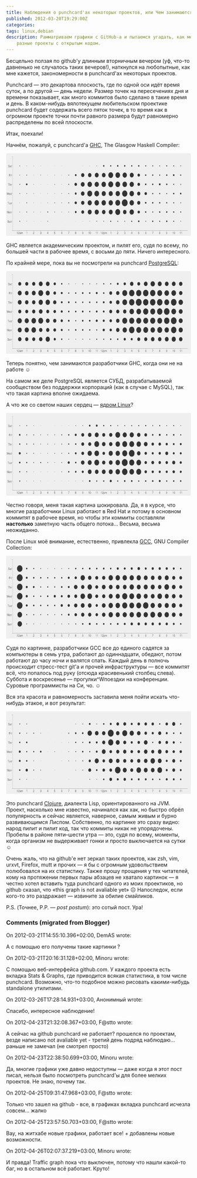 ```yaml
---
title: Наблюдения о punchcard'ах некоторых проектов, или Чем занимаются на досуге разработчики GHC?
published: 2012-03-20T19:29:00Z
categories: 
tags: linux,debian
description: Рамматриваем графики с GitHub-а и пытаемся угадать, как менеджатся
    разные проекты с открытым кодом.
---
```


Бесцельно ползая по github'у длинным вторничным вечером (уф, что-то давненько не случалось таких вечеров!), наткнулся на любопытные, как мне кажется, закономерности в punchcard'ах некоторых проектов.

Punchcard — это декартова плоскость, где по одной оси идёт время суток, а по другой — день недели. Размер точек на пересечениях дня и времени показывает, как много коммитов было сделано в такие время и день. В каком-нибудь вялотекущем любительском проектике punchcard будет содержать всего пяток точек, в то время как в огромном проекте точки почти равного размера будут равномерно распределены по всей плоскости.

Итак, поехали!

Начнём, пожалуй, с punchcard'а <a href='http://www.haskell.org/ghc/'>GHC</a>, The Glasgow Haskell Compiler:

<div class="center">
<img src="/images/punchcard-ghc.png"
    width="600px" height="225px"
    alt="GHC punchcard"
    class="bleed" />
</div>

GHC является академическим проектом, и пилят его, судя по всему, по большей части в рабочее время, с восьми до пяти. Ничего интересного.

По крайней мере, пока вы не посмотрели на punchcard <a href='http://www.postgresql.org/'>PostgreSQL</a>:

<div class="center">
<img src="/images/punchcard-postgres.png"
    width="600px" height="225px"
    alt="GHC punchcard"
    class="bleed" />
</div>

Теперь понятно, чем занимаются разработчики GHC, когда они не на работе ☺

На самом же деле PostgreSQL является СУБД, разрабатываемой сообществом без поддержки корпораций (как в случае с MySQL), так что такая картина вполне ожидаема.

А что же со светом наших сердец — <a href='http://kernel.org/'>ядром Linux</a>?

<div class="center">
<img src="/images/punchcard-linux.png"
    width="600px" height="225px"
    alt="GHC punchcard"
    class="bleed" />
</div>

Честно говоря, меня такая картина шокировала. Да, я в курсе, что многие разработчики Linux работают в Red Hat и потому в основном коммитят в рабочее время, но чтобы эти коммиты составляли <b>настолько</b> заметную часть общего потока… Весьма, весьма неожиданно.

После Linux моё внимание, естественно, привлекла <a href='http://gcc.gnu.org/'>GCC</a>, GNU Compiler Collection:

<div class="center">
<img src="/images/punchcard-gcc.png"
    width="600px" height="225px"
    alt="GHC punchcard"
    class="bleed" />
</div>

Судя по картинке, разработчики GCC все до единого садятся за компьютеры в семь утра, работают до одиннадцати, обедают, потом работают до часу ночи и валятся спать. Каждый день в полночь происходит стресс-тест git'а и прочей инфраструктуры — все коммитят всё, что попалось под руку (отсюда красивенький столбец слева). Суббота и воскресенье — прогулки^Wпоездки на конференции. Суровые программисты на Си, чо. ☺

Вся эта красота и равномерность заставила меня пойти искать что-нибудь этакое, и вот результат:

<div class="center">
<img src="/images/punchcard-clojure.png"
    width="600px" height="225px"
    alt="GHC punchcard"
    class="bleed" />
</div>

Это punchcard <a href='http://clojure.org/'>Clojure</a>, диалекта Lisp, ориентированного на JVM. Проект, насколько мне известно, начинался как хак, но быстро обрёл популярность и сейчас является, наверное, самым живым и бурно развивающимся Лиспом. Собственно, по картинке это сразу видно: народ пилит и пилит код, так что коммиты никак не упорядочены. Пробелы в районе пяти–шести утра — это, судя по всему, моменты, когда организм не выдерживает гонки и просто выключается на сутки ☺

Очень жаль, что на github'е нет зеркал таких проектов, как zsh, vim, urxvt, Firefox, mutt и прочих — я бы с огромным удовольствием полюбовался на их статистику. Также прошу прощения у тех читателей, кому на протяжении первых пары абзацев не хватало картинок — я честно хотел вставить туда punchcard одного из моих проектиков, но github сказал, что «this graph is not avaliable yet» ☹ Напоследок, если кого-то это раздражает — извините за обилие смайликов.

P.S. (Точнее, P.P. — <i>post postum</i>): это сотый пост. Ура!

<h3 id='hakyll-convert-comments-title'>Comments (migrated from Blogger)</h3>
<div class='hakyll-convert-comment'>
<p class='hakyll-convert-comment-date'>On 2012-03-21T14:55:10.396+02:00, DemAS wrote:</p>
<p class='hakyll-convert-comment-body'>
А с помощью его получены такие картинки ?
</p>
</div>

<div class='hakyll-convert-comment'>
<p class='hakyll-convert-comment-date'>On 2012-03-21T20:16:31.128+02:00, Minoru wrote:</p>
<p class='hakyll-convert-comment-body'>
С помощью веб-интерфейса github.com. У каждого проекта есть вкладка Stats &amp; Graphs, где приводится всякая статистика, в том числе punchcard. Возможно, что-то подобное можно рисовать какими-нибудь standalone утилитами.
</p>
</div>

<div class='hakyll-convert-comment'>
<p class='hakyll-convert-comment-date'>On 2012-03-26T17:28:14.931+03:00, Анонимный wrote:</p>
<p class='hakyll-convert-comment-body'>
Спасибо, интересное наблюдение!
</p>
</div>

<div class='hakyll-convert-comment'>
<p class='hakyll-convert-comment-date'>On 2012-04-23T21:32:08.367+03:00, F@stto wrote:</p>
<p class='hakyll-convert-comment-body'>
А сейчас на github punchcard не работает? прошелся по проектам, везде написано not avaliable yet - третий день подряд наблюдаю... раньше не замечал (не смотрел просто)
</p>
</div>

<div class='hakyll-convert-comment'>
<p class='hakyll-convert-comment-date'>On 2012-04-23T22:38:50.699+03:00, Minoru wrote:</p>
<p class='hakyll-convert-comment-body'>
Да, многие графики уже давно недоступны — даже когда я этот пост писал, нельзя было посмотреть punchcard&#39;ы для более мелких проектов. Не знаю, почему так.
</p>
</div>

<div class='hakyll-convert-comment'>
<p class='hakyll-convert-comment-date'>On 2012-04-25T09:31:47.968+03:00, F@stto wrote:</p>
<p class='hakyll-convert-comment-body'>
Только что зашел на github - все, в графиках вкладка punchcard исчезла совсем... жалко
</p>
</div>

<div class='hakyll-convert-comment'>
<p class='hakyll-convert-comment-date'>On 2012-04-25T23:57:50.703+03:00, F@stto wrote:</p>
<p class='hakyll-convert-comment-body'>
Вау, на житхабе новые графики, работает все! + добавлены новые возможности.
</p>
</div>

<div class='hakyll-convert-comment'>
<p class='hakyll-convert-comment-date'>On 2012-04-26T02:07:37.219+03:00, Minoru wrote:</p>
<p class='hakyll-convert-comment-body'>
И правда! Traffic graph пока что выключен, потому что нашли какой-то баг, но в остальном всё работает. Круто!
</p>
</div>



